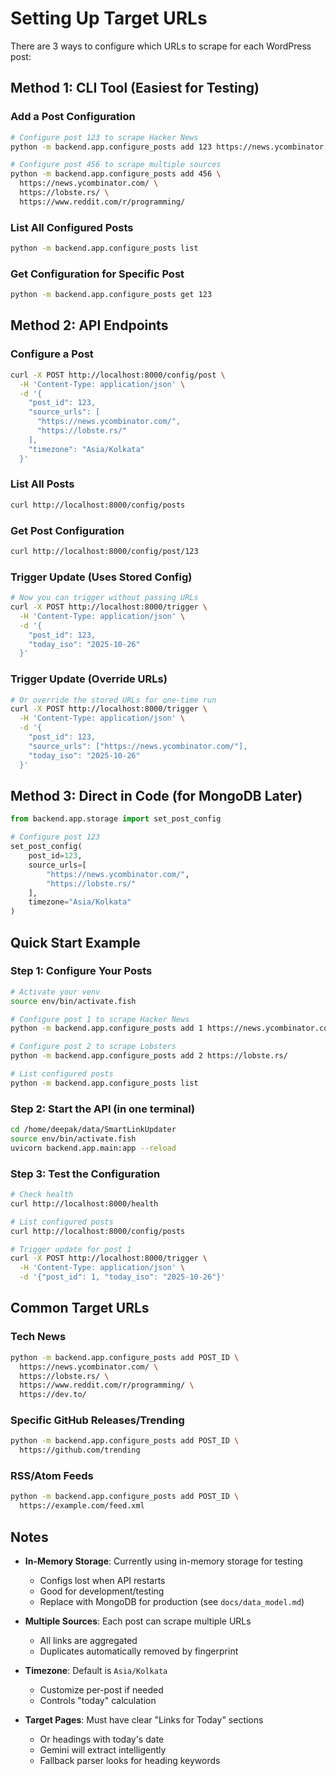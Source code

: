 # Setting Up Target URLs

There are 3 ways to configure which URLs to scrape for each WordPress post:

## Method 1: CLI Tool (Easiest for Testing)

### Add a Post Configuration

```bash
# Configure post 123 to scrape Hacker News
python -m backend.app.configure_posts add 123 https://news.ycombinator.com/

# Configure post 456 to scrape multiple sources
python -m backend.app.configure_posts add 456 \
  https://news.ycombinator.com/ \
  https://lobste.rs/ \
  https://www.reddit.com/r/programming/
```

### List All Configured Posts

```bash
python -m backend.app.configure_posts list
```

### Get Configuration for Specific Post

```bash
python -m backend.app.configure_posts get 123
```

## Method 2: API Endpoints

### Configure a Post

```bash
curl -X POST http://localhost:8000/config/post \
  -H 'Content-Type: application/json' \
  -d '{
    "post_id": 123,
    "source_urls": [
      "https://news.ycombinator.com/",
      "https://lobste.rs/"
    ],
    "timezone": "Asia/Kolkata"
  }'
```

### List All Posts

```bash
curl http://localhost:8000/config/posts
```

### Get Post Configuration

```bash
curl http://localhost:8000/config/post/123
```

### Trigger Update (Uses Stored Config)

```bash
# Now you can trigger without passing URLs
curl -X POST http://localhost:8000/trigger \
  -H 'Content-Type: application/json' \
  -d '{
    "post_id": 123,
    "today_iso": "2025-10-26"
  }'
```

### Trigger Update (Override URLs)

```bash
# Or override the stored URLs for one-time run
curl -X POST http://localhost:8000/trigger \
  -H 'Content-Type: application/json' \
  -d '{
    "post_id": 123,
    "source_urls": ["https://news.ycombinator.com/"],
    "today_iso": "2025-10-26"
  }'
```

## Method 3: Direct in Code (for MongoDB Later)

```python
from backend.app.storage import set_post_config

# Configure post 123
set_post_config(
    post_id=123,
    source_urls=[
        "https://news.ycombinator.com/",
        "https://lobste.rs/"
    ],
    timezone="Asia/Kolkata"
)
```

## Quick Start Example

### Step 1: Configure Your Posts

```bash
# Activate your venv
source env/bin/activate.fish

# Configure post 1 to scrape Hacker News
python -m backend.app.configure_posts add 1 https://news.ycombinator.com/

# Configure post 2 to scrape Lobsters
python -m backend.app.configure_posts add 2 https://lobste.rs/

# List configured posts
python -m backend.app.configure_posts list
```

### Step 2: Start the API (in one terminal)

```bash
cd /home/deepak/data/SmartLinkUpdater
source env/bin/activate.fish
uvicorn backend.app.main:app --reload
```

### Step 3: Test the Configuration

```bash
# Check health
curl http://localhost:8000/health

# List configured posts
curl http://localhost:8000/config/posts

# Trigger update for post 1
curl -X POST http://localhost:8000/trigger \
  -H 'Content-Type: application/json' \
  -d '{"post_id": 1, "today_iso": "2025-10-26"}'
```

## Common Target URLs

### Tech News
```bash
python -m backend.app.configure_posts add POST_ID \
  https://news.ycombinator.com/ \
  https://lobste.rs/ \
  https://www.reddit.com/r/programming/ \
  https://dev.to/
```

### Specific GitHub Releases/Trending
```bash
python -m backend.app.configure_posts add POST_ID \
  https://github.com/trending
```

### RSS/Atom Feeds
```bash
python -m backend.app.configure_posts add POST_ID \
  https://example.com/feed.xml
```

## Notes

- **In-Memory Storage**: Currently using in-memory storage for testing
  - Configs lost when API restarts
  - Good for development/testing
  - Replace with MongoDB for production (see `docs/data_model.md`)

- **Multiple Sources**: Each post can scrape multiple URLs
  - All links are aggregated
  - Duplicates automatically removed by fingerprint

- **Timezone**: Default is `Asia/Kolkata`
  - Customize per-post if needed
  - Controls "today" calculation

- **Target Pages**: Must have clear "Links for Today" sections
  - Or headings with today's date
  - Gemini will extract intelligently
  - Fallback parser looks for heading keywords
